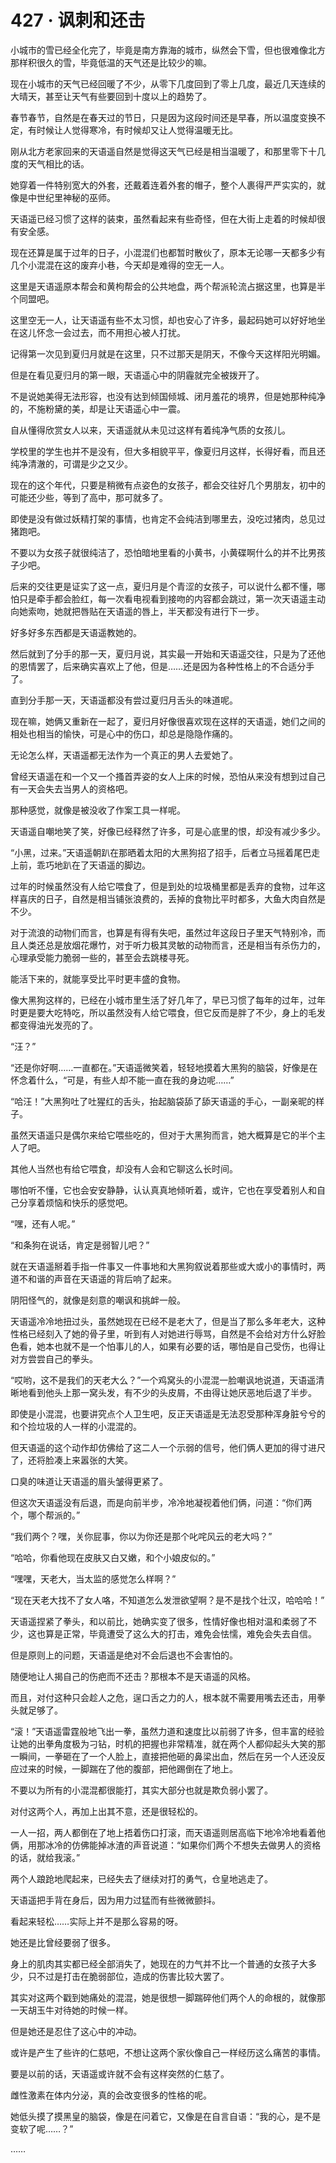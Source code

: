 # 427 · 讽刺和还击

小城市的雪已经全化完了，毕竟是南方靠海的城市，纵然会下雪，但也很难像北方那样积很久的雪，毕竟低温的天气还是比较少的嘛。

现在小城市的天气已经回暖了不少，从零下几度回到了零上几度，最近几天连续的大晴天，甚至让天气有些要回到十度以上的趋势了。

春节春节，自然是在春天过的节日，只是因为这段时间还是早春，所以温度变换不定，有时候让人觉得寒冷，有时候却又让人觉得温暖无比。

刚从北方老家回来的天语遥自然是觉得这天气已经是相当温暖了，和那里零下十几度的天气相比的话。

她穿着一件特别宽大的外套，还戴着连着外套的帽子，整个人裹得严严实实的，就像是中世纪里神秘的巫师。

天语遥已经习惯了这样的装束，虽然看起来有些奇怪，但在大街上走着的时候却很有安全感。

现在还算是属于过年的日子，小混混们也都暂时散伙了，原本无论哪一天都多少有几个小混混在这的废弃小巷，今天却是难得的空无一人。

这里是天语遥原本帮会和黄枸帮会的公共地盘，两个帮派轮流占据这里，也算是半个同盟吧。

这里空无一人，让天语遥有些不太习惯，却也安心了许多，最起码她可以好好地坐在这儿怀念一会过去，而不用担心被人打扰。

记得第一次见到夏归月就是在这里，只不过那天是阴天，不像今天这样阳光明媚。

但是在看见夏归月的第一眼，天语遥心中的阴霾就完全被拨开了。

不是说她美得无法形容，也没有达到倾国倾城、闭月羞花的境界，但是她那种纯净的，不施粉黛的美，却是让天语遥心中一震。

自从懂得欣赏女人以来，天语遥就从未见过这样有着纯净气质的女孩儿。

学校里的学生也并不是没有，但大多相貌平平，像夏归月这样，长得好看，而且还纯净清澈的，可谓是少之又少。

现在的这个年代，只要是稍微有点姿色的女孩子，都会交往好几个男朋友，初中的可能还少些，等到了高中，那可就多了。

即使是没有做过妖精打架的事情，也肯定不会纯洁到哪里去，没吃过猪肉，总见过猪跑吧。

不要以为女孩子就很纯洁了，恐怕暗地里看的小黄书，小黄碟啊什么的并不比男孩子少吧。

后来的交往更是证实了这一点，夏归月是个青涩的女孩子，可以说什么都不懂，哪怕只是牵手都会脸红，每一次看电视看到接吻的内容都会跳过，第一次天语遥主动向她索吻，她就把唇贴在天语遥的唇上，半天都没有进行下一步。

好多好多东西都是天语遥教她的。

然后就到了分手的那一天，夏归月说，其实最一开始和天语遥交往，只是为了还他的恩情罢了，后来确实喜欢上了他，但是……还是因为各种性格上的不合适分手了。

直到分手那一天，天语遥都没有尝过夏归月舌头的味道呢。

现在嘛，她俩又重新在一起了，夏归月好像很喜欢现在这样的天语遥，她们之间的相处也相当的愉快，可是心中的伤口，却总是隐隐作痛的。

无论怎么样，天语遥都无法作为一个真正的男人去爱她了。

曾经天语遥在和一个又一个搔首弄姿的女人上床的时候，恐怕从来没有想到过自己有一天会失去当男人的资格吧。

那种感觉，就像是被没收了作案工具一样呢。

天语遥自嘲地笑了笑，好像已经释然了许多，可是心底里的恨，却没有减少多少。

“小黑，过来。”天语遥朝趴在那晒着太阳的大黑狗招了招手，后者立马摇着尾巴走上前，乖巧地趴在了天语遥的脚边。

过年的时候虽然没有人给它喂食了，但是到处的垃圾桶里都是丢弃的食物，过年这样喜庆的日子，自然是相当铺张浪费的，丢掉的食物比平时都多，大鱼大肉自然是不少。

对于流浪的动物们而言，也算是有得有失吧，虽然过年这段日子里天气特别冷，而且人类还总是放烟花爆竹，对于听力极其灵敏的动物而言，还是相当有杀伤力的，心理承受能力脆弱一些的，甚至会去跳楼寻死。

能活下来的，就能享受比平时更丰盛的食物。

像大黑狗这样的，已经在小城市里生活了好几年了，早已习惯了每年的过年，过年时更是要大吃特吃，所以虽然没有人给它喂食，但它反而是胖了不少，身上的毛发都变得油光发亮的了。

“汪？”

“还是你好啊……一直都在。”天语遥微笑着，轻轻地摸着大黑狗的脑袋，好像是在怀念着什么，“可是，有些人却不能一直在我的身边呢……”

“哈汪！”大黑狗吐了吐猩红的舌头，抬起脑袋舔了舔天语遥的手心，一副亲昵的样子。

虽然天语遥只是偶尔来给它喂些吃的，但对于大黑狗而言，她大概算是它的半个主人了吧。

其他人当然也有给它喂食，却没有人会和它聊这么长时间。

哪怕听不懂，它也会安安静静，认认真真地倾听着，或许，它也在享受着别人和自己分享着烦恼和快乐的感觉吧。

“嘿，还有人呢。”

“和条狗在说话，肯定是弱智儿吧？”

就在天语遥掰着手指一件事又一件事地和大黑狗叙说着那些或大或小的事情时，两道不和谐的声音在天语遥的背后响了起来。

阴阳怪气的，就像是刻意的嘲讽和挑衅一般。

天语遥冷冷地扭过头，虽然她现在已经不是老大了，但是当了那么多年老大，这种性格已经刻入了她的骨子里，听到有人对她进行辱骂，自然是不会给对方什么好脸色看，她本也就不是一个怕事儿的人，如果有必要的话，哪怕是自己受伤，也得让对方尝尝自己的拳头。

“哎哟，这不是我们的天老大么？”一个鸡窝头的小混混一脸嘲讽地说道，天语遥清晰地看到他头上那一窝头发，有不少的头皮屑，不由得让她厌恶地后退了半步。

即使是小混混，也要讲究点个人卫生吧，反正天语遥是无法忍受那种浑身脏兮兮的和个捡垃圾的人一样的小混混的。

但天语遥的这个动作却仿佛给了这二人一个示弱的信号，他们俩人更加的得寸进尺了，还将脸凑上来嚣张的大笑。

口臭的味道让天语遥的眉头皱得更紧了。

但这次天语遥没有后退，而是向前半步，冷冷地凝视着他们俩，问道：“你们两个，哪个帮派的。”

“我们两个？嘿，关你屁事，你以为你还是那个叱咤风云的老大吗？”

“哈哈，你看他现在皮肤又白又嫩，和个小娘皮似的。”

“嘿嘿，天老大，当太监的感觉怎么样啊？”

“现在天老大找不了女人咯，不知道怎么发泄欲望啊？是不是找个壮汉，哈哈哈！”

天语遥捏紧了拳头，和以前比，她确实变了很多，性情好像也相对温和柔弱了不少，这也算是正常，毕竟遭受了这么大的打击，难免会怯懦，难免会失去自信。

但是原则上的问题，天语遥是绝对不会后退也不会害怕的。

随便地让人揭自己的伤疤而不还击？那根本不是天语遥的风格。

而且，对付这种只会趁人之危，逞口舌之力的人，根本就不需要用嘴去还击，用拳头就足够了。

“滚！”天语遥雷霆般地飞出一拳，虽然力道和速度比以前弱了许多，但丰富的经验让她的出拳角度极为刁钻，时机的把握也非常精准，就在两个人都仰起头大笑的那一瞬间，一拳砸在了一个人脸上，直接把他砸的鼻梁出血，然后在另一个人还没反应过来的时候，一脚踹在了他的腹部，把他踢倒在了地上。

不要以为所有的小混混都很能打，其实大部分也就是欺负弱小罢了。

对付这两个人，再加上出其不意，还是很轻松的。

一人一招，两人都倒在了地上捂着伤口打滚，而天语遥则居高临下地冷冷地看着他俩，用那冰冷的仿佛能掉冰渣的声音说道：“如果你们两个不想失去做男人的资格的话，就给我滚。”

两个人踉跄地爬起来，已经失去了继续对打的勇气，仓皇地逃走了。

天语遥把手背在身后，因为用力过猛而有些微微颤抖。

看起来轻松……实际上并不是那么容易的呀。

她还是比曾经要弱了很多。

身上的肌肉其实都已经全部消失了，她现在的力气并不比一个普通的女孩子大多少，只不过是打击在脆弱部位，造成的伤害比较大罢了。

其实对这两个戳到她痛处的混混，她是很想一脚踹碎他们两个人的命根的，就像那一天胡玉牛对待她的时候一样。

但是她还是忍住了这心中的冲动。

或许是产生了些许的仁慈吧，不想让这两个家伙像自己一样经历这么痛苦的事情。

要是以前的话，天语遥或许就不会有这样突然的仁慈了。

雌性激素在体内分泌，真的会改变很多的性格的呢。

她低头摸了摸黑皇的脑袋，像是在问着它，又像是在自言自语：“我的心，是不是变软了呢……？”

……
